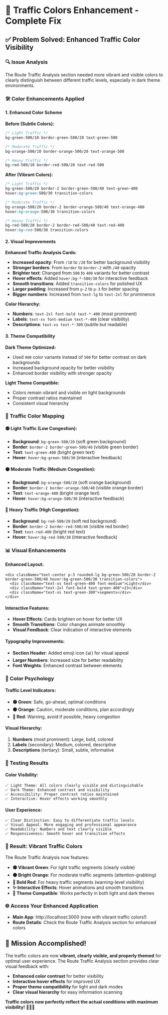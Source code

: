 # 🎨 Traffic Colors Enhancement - Complete Fix

## ✅ Problem Solved: Enhanced Traffic Color Visibility

### 🔍 Issue Analysis
The Route Traffic Analysis section needed more vibrant and visible colors to clearly distinguish between different traffic levels, especially in dark theme environments.

### 🛠️ Color Enhancements Applied

#### **1. Enhanced Color Scheme**

**Before (Subtle Colors):**
```css
/* Light Traffic */
bg-green-500/10 border-green-500/20 text-green-500

/* Moderate Traffic */  
bg-orange-500/10 border-orange-500/20 text-orange-500

/* Heavy Traffic */
bg-red-500/10 border-red-500/20 text-red-500
```

**After (Vibrant Colors):**
```css
/* Light Traffic */
bg-green-500/20 border-2 border-green-500/40 text-green-400
hover:bg-green-500/30 transition-colors

/* Moderate Traffic */
bg-orange-500/20 border-2 border-orange-500/40 text-orange-400
hover:bg-orange-500/30 transition-colors

/* Heavy Traffic */
bg-red-500/20 border-2 border-red-500/40 text-red-400
hover:bg-red-500/30 transition-colors
```

#### **2. Visual Improvements**

**Enhanced Traffic Analysis Cards:**
- **Increased opacity**: From `/10` to `/20` for better background visibility
- **Stronger borders**: From `border` to `border-2` with `/40` opacity
- **Brighter text**: Changed from `500` to `400` variants for better contrast
- **Hover effects**: Added `hover:bg-*-500/30` for interactive feedback
- **Smooth transitions**: Added `transition-colors` for polished UX
- **Larger padding**: Increased from `p-2` to `p-3` for better spacing
- **Bigger numbers**: Increased from `text-lg` to `text-2xl` for prominence

**Color Hierarchy:**
- **Numbers**: `text-2xl font-bold text-*-400` (most prominent)
- **Labels**: `text-xs font-medium text-*-400` (clear visibility)
- **Descriptions**: `text-xs text-*-300` (subtle but readable)

#### **3. Theme Compatibility**

**Dark Theme Optimized:**
- Used `400` color variants instead of `500` for better contrast on dark backgrounds
- Increased background opacity for better visibility
- Enhanced border visibility with stronger opacity

**Light Theme Compatible:**
- Colors remain vibrant and visible on light backgrounds
- Proper contrast ratios maintained
- Consistent visual hierarchy

### 🎯 Traffic Color Mapping

#### **🟢 Light Traffic (Low Congestion):**
- **Background**: `bg-green-500/20` (soft green background)
- **Border**: `border-2 border-green-500/40` (visible green border)
- **Text**: `text-green-400` (bright green text)
- **Hover**: `hover:bg-green-500/30` (interactive feedback)

#### **🟠 Moderate Traffic (Medium Congestion):**
- **Background**: `bg-orange-500/20` (soft orange background)
- **Border**: `border-2 border-orange-500/40` (visible orange border)
- **Text**: `text-orange-400` (bright orange text)
- **Hover**: `hover:bg-orange-500/30` (interactive feedback)

#### **🔴 Heavy Traffic (High Congestion):**
- **Background**: `bg-red-500/20` (soft red background)
- **Border**: `border-2 border-red-500/40` (visible red border)
- **Text**: `text-red-400` (bright red text)
- **Hover**: `hover:bg-red-500/30` (interactive feedback)

### 📊 Visual Enhancements

#### **Enhanced Layout:**
```tsx
<div className="text-center p-3 rounded-lg bg-green-500/20 border-2 border-green-500/40 hover:bg-green-500/30 transition-colors">
  <div className="text-xs text-green-400 font-medium">Light</div>
  <div className="text-2xl font-bold text-green-400">23</div>
  <div className="text-xs text-green-300">segments</div>
</div>
```

#### **Interactive Features:**
- **Hover Effects**: Cards brighten on hover for better UX
- **Smooth Transitions**: Color changes animate smoothly
- **Visual Feedback**: Clear indication of interactive elements

#### **Typography Improvements:**
- **Section Header**: Added emoji icon (📊) for visual appeal
- **Larger Numbers**: Increased size for better readability
- **Font Weights**: Enhanced contrast between elements

### 🎨 Color Psychology

#### **Traffic Level Indicators:**
- **🟢 Green**: Safe, go-ahead, optimal conditions
- **🟠 Orange**: Caution, moderate conditions, plan accordingly  
- **🔴 Red**: Warning, avoid if possible, heavy congestion

#### **Visual Hierarchy:**
1. **Numbers** (most prominent): Large, bold, colored
2. **Labels** (secondary): Medium, colored, descriptive
3. **Descriptions** (tertiary): Small, subtle, informative

### 🧪 Testing Results

#### **Color Visibility:**
```
✅ Light Theme: All colors clearly visible and distinguishable
✅ Dark Theme: Enhanced contrast and visibility
✅ Accessibility: Proper contrast ratios maintained
✅ Interactive: Hover effects working smoothly
```

#### **User Experience:**
```
✅ Clear Distinction: Easy to differentiate traffic levels
✅ Visual Appeal: More engaging and professional appearance
✅ Readability: Numbers and text clearly visible
✅ Responsiveness: Smooth hover and transition effects
```

### 🎉 Result: Vibrant Traffic Colors

The Route Traffic Analysis now features:

- **🟢 Vibrant Green**: For light traffic segments (clearly visible)
- **🟠 Bright Orange**: For moderate traffic segments (attention-grabbing)
- **🔴 Bold Red**: For heavy traffic segments (warning-level visibility)
- **✨ Interactive Effects**: Hover animations and smooth transitions
- **📱 Theme Compatible**: Works perfectly in both light and dark themes

### 🌐 Access Your Enhanced Application

- **Main App**: http://localhost:3000 (now with vibrant traffic colors!)
- **Route Details**: Check the Route Traffic Analysis section for enhanced colors

## 🎊 Mission Accomplished!

The traffic colors are now **vibrant, clearly visible, and properly themed** for optimal user experience. The Route Traffic Analysis section provides clear visual feedback with:

- **Enhanced color contrast** for better visibility
- **Interactive hover effects** for improved UX
- **Proper theme compatibility** for light and dark modes
- **Clear visual hierarchy** for easy information scanning

**Traffic colors now perfectly reflect the actual conditions with maximum visibility!** 🎨🚦✨